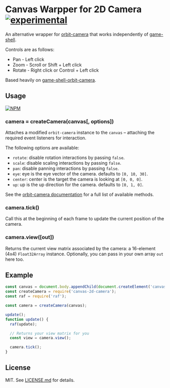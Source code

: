 # Canvas Warpper for 2D Camera [![experimental](http://badges.github.io/stability-badges/dist/experimental.svg)](http://github.com/badges/stability-badges)

An alternative wrapper for
[orbit-camera](http://github.com/mikolalysenko/orbit-camera) that works
independently of [game-shell](http://github.com/mikolalysenko/game-shell).

Controls are as follows:

* Pan - Left click
* Zoom - Scroll or Shift + Left click
* Rotate - Right click or Control + Left click

Based heavily on
[game-shell-orbit-camera](http://github.com/mikolalysenko/game-shell-orbit-camera).

## Usage

[![NPM](https://nodei.co/npm/canvas-orbit-camera.png)](https://nodei.co/npm/canvas-orbit-camera/)

### camera = createCamera(canvas[, options])

Attaches a modified `orbit-camera` instance to the `canvas` – attaching the
required event listeners for interaction.

The following options are available:

* `rotate`: disable rotation interactions by passing `false`.
* `scale`: disable scaling interactions by passing `false`.
* `pan`: disable panning interactions by passing `false`.
* `eye`: eye is the eye vector of the camera. defaults to `[0, 10, 30]`.
* `center`: center is the target the camera is looking at `[0, 0, 0]`.
* `up`: up is the up direction for the camera. defaults to `[0, 1, 0]`.

See the [orbit-camera documentation](https://github.com/mikolalysenko/orbit-camera#readme)
for a full list of available methods.

### camera.tick()

Call this at the beginning of each frame to update the current position of the
camera.

### camera.view([out])

Returns the current view matrix associated by the camera: a 16-element (4x4)
`Float32Array` instance. Optionally, you can pass in your own array `out` here
too.

## Example

``` javascript
const canvas = document.body.appendChild(document.createElement('canvas'));
const createCamera = require('canvas-2d-camera');
const raf = require('raf');

const camera = createCamera(canvas);

update();
function update() {
  raf(update);

  // Returns your view matrix for you
  const view = camera.view();

  camera.tick();
}
```

## License

MIT. See [LICENSE.md](http://github.com/flekschas/canvas-2d-camera/blob/master/LICENSE.md) for details.
